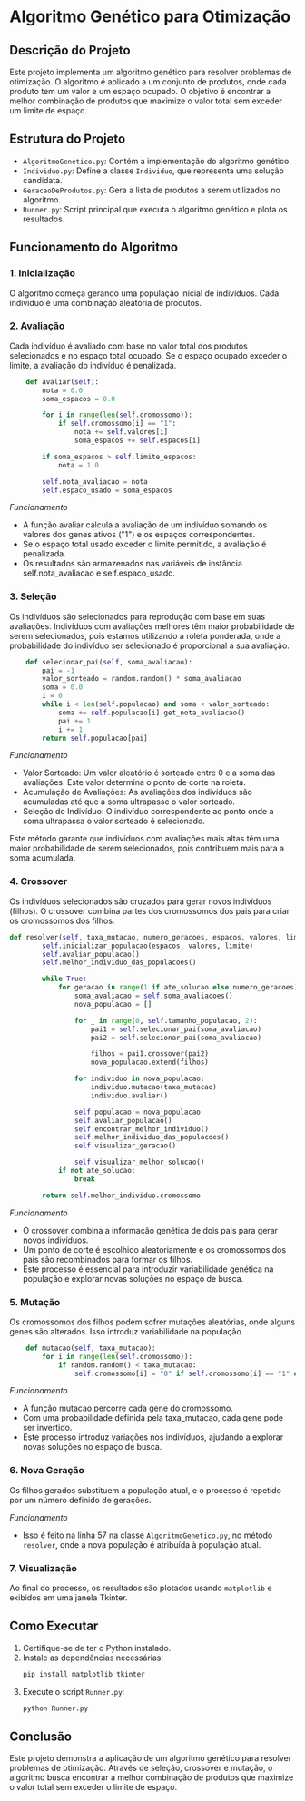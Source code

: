 # Algoritmo Genético para Otimização

## Descrição do Projeto

Este projeto implementa um algoritmo genético para resolver problemas de otimização. O algoritmo é aplicado a um conjunto de produtos, onde cada produto tem um valor e um espaço ocupado. O objetivo é encontrar a melhor combinação de produtos que maximize o valor total sem exceder um limite de espaço.

## Estrutura do Projeto

- `AlgoritmoGenetico.py`: Contém a implementação do algoritmo genético.
- `Individuo.py`: Define a classe `Individuo`, que representa uma solução candidata.
- `GeracaoDeProdutos.py`: Gera a lista de produtos a serem utilizados no algoritmo.
- `Runner.py`: Script principal que executa o algoritmo genético e plota os resultados.

## Funcionamento do Algoritmo

### 1. Inicialização

O algoritmo começa gerando uma população inicial de indivíduos. Cada indivíduo é uma combinação aleatória de produtos.

### 2. Avaliação

Cada indivíduo é avaliado com base no valor total dos produtos selecionados e no espaço total ocupado. Se o espaço ocupado exceder o limite, a avaliação do indivíduo é penalizada.

```python
    def avaliar(self):
        nota = 0.0
        soma_espacos = 0.0

        for i in range(len(self.cromossomo)):
            if self.cromossomo[i] == "1":
                nota += self.valores[i]
                soma_espacos += self.espacos[i]

        if soma_espacos > self.limite_espacos:
            nota = 1.0

        self.nota_avaliacao = nota
        self.espaco_usado = soma_espacos
```

*Funcionamento*
- A função avaliar calcula a avaliação de um indivíduo somando os valores dos genes ativos ("1") e os espaços correspondentes.
- Se o espaço total usado exceder o limite permitido, a avaliação é penalizada.
- Os resultados são armazenados nas variáveis de instância self.nota_avaliacao e self.espaco_usado.


### 3. Seleção

Os indivíduos são selecionados para reprodução com base em suas avaliações. Indivíduos com avaliações melhores têm maior probabilidade de serem selecionados, pois estamos utilizando a roleta ponderada, onde a probabilidade do indivíduo ser selecionado é proporcional a sua avaliação.

```python
    def selecionar_pai(self, soma_avaliacao):
        pai = -1
        valor_sorteado = random.random() * soma_avaliacao
        soma = 0.0
        i = 0
        while i < len(self.populacao) and soma < valor_sorteado:
            soma += self.populacao[i].get_nota_avaliacao()
            pai += 1
            i += 1
        return self.populacao[pai]
```

*Funcionamento*
- Valor Sorteado: Um valor aleatório é sorteado entre 0 e a soma das avaliações. Este valor determina o ponto de corte na roleta.
- Acumulação de Avaliações: As avaliações dos indivíduos são acumuladas até que a soma ultrapasse o valor sorteado.
- Seleção do Indivíduo: O indivíduo correspondente ao ponto onde a soma ultrapassa o valor sorteado é selecionado.

Este método garante que indivíduos com avaliações mais altas têm uma maior probabilidade de serem selecionados, pois contribuem mais para a soma acumulada.

### 4. Crossover

Os indivíduos selecionados são cruzados para gerar novos indivíduos (filhos). O crossover combina partes dos cromossomos dos pais para criar os cromossomos dos filhos.

```python
def resolver(self, taxa_mutacao, numero_geracoes, espacos, valores, limite, ate_solucao=False):
        self.inicializar_populacao(espacos, valores, limite)
        self.avaliar_populacao()
        self.melhor_individuo_das_populacoes()

        while True:
            for geracao in range(1 if ate_solucao else numero_geracoes):
                soma_avaliacao = self.soma_avaliacoes()
                nova_populacao = []

                for _ in range(0, self.tamanho_populacao, 2):
                    pai1 = self.selecionar_pai(soma_avaliacao)
                    pai2 = self.selecionar_pai(soma_avaliacao)

                    filhos = pai1.crossover(pai2)
                    nova_populacao.extend(filhos)

                for individuo in nova_populacao:
                    individuo.mutacao(taxa_mutacao)
                    individuo.avaliar()

                self.populacao = nova_populacao
                self.avaliar_populacao()
                self.encontrar_melhor_individuo()
                self.melhor_individuo_das_populacoes()
                self.visualizar_geracao()

                self.visualizar_melhor_solucao()
            if not ate_solucao:
                break

        return self.melhor_individuo.cromossomo
```

*Funcionamento*
- O crossover combina a informação genética de dois pais para gerar novos indivíduos.
- Um ponto de corte é escolhido aleatoriamente e os cromossomos dos pais são recombinados para formar os filhos.
- Este processo é essencial para introduzir variabilidade genética na população e explorar novas soluções no espaço de busca.

### 5. Mutação

Os cromossomos dos filhos podem sofrer mutações aleatórias, onde alguns genes são alterados. Isso introduz variabilidade na população.

```python
    def mutacao(self, taxa_mutacao):
        for i in range(len(self.cromossomo)):
            if random.random() < taxa_mutacao:
                self.cromossomo[i] = "0" if self.cromossomo[i] == "1" else "1"
```

*Funcionamento*
- A função mutacao percorre cada gene do cromossomo.
- Com uma probabilidade definida pela taxa_mutacao, cada gene pode ser invertido.
- Este processo introduz variações nos indivíduos, ajudando a explorar novas soluções no espaço de busca.

### 6. Nova Geração

Os filhos gerados substituem a população atual, e o processo é repetido por um número definido de gerações.

*Funcionamento*
- Isso é feito na linha 57 na classe `AlgoritmoGenetico.py`, no método `resolver`, onde a nova população é atribuída à população atual.

### 7. Visualização

Ao final do processo, os resultados são plotados usando `matplotlib` e exibidos em uma janela Tkinter.

## Como Executar

1. Certifique-se de ter o Python instalado.
2. Instale as dependências necessárias:
    ```sh
    pip install matplotlib tkinter
    ```
3. Execute o script `Runner.py`:
    ```sh
    python Runner.py
    ```

## Conclusão

Este projeto demonstra a aplicação de um algoritmo genético para resolver problemas de otimização. Através de seleção, crossover e mutação, o algoritmo busca encontrar a melhor combinação de produtos que maximize o valor total sem exceder o limite de espaço.